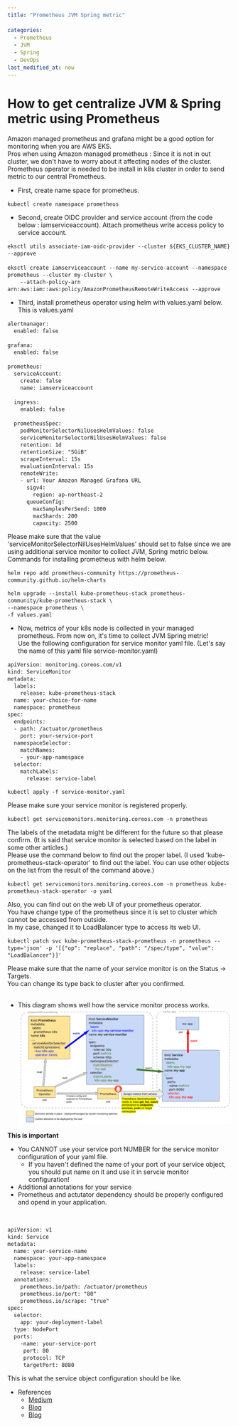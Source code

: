 ```yaml
---
title: "Prometheus JVM Spring metric"

categories: 
  - Prometheus
  - JVM
  - Spring
  - DevOps
last_modified_at: now
---
```

# How to get centralize JVM & Spring metric using Prometheus
Amazon managed prometheus and grafana might be a good option for monitoring when you are AWS EKS. <br>
Pros when using Amazon managed prometheus : Since it is not in out cluster, we don't have to worry about it affecting nodes of the cluster. <br>
Prometheus operator is needed to be install in k8s cluster in order to send metric to our central Prometheus. <br>

- First, create name space for prometheus. <br>

```
kubectl create namespace prometheus
```

- Second, create OIDC provider and service account (from the code below : iamserviceaccount). Attach prometheus write access policy to service account. <br>

```
eksctl utils associate-iam-oidc-provider --cluster ${EKS_CLUSTER_NAME} --approve

eksctl create iamserviceaccount --name my-service-account --namespace prometheus --cluster my-cluster \
    --attach-policy-arn arn:aws:iam::aws:policy/AmazonPrometheusRemoteWriteAccess --approve
```

- Third, install prometheus operator using helm with values.yaml below. <br>
This is values.yaml <br>

```
alertmanager:
  enabled: false

grafana:
  enabled: false

prometheus:
  serviceAccount:
    create: false
    name: iamserviceaccount

  ingress:
    enabled: false

  prometheusSpec:
    podMonitorSelectorNilUsesHelmValues: false
    serviceMonitorSelectorNilUsesHelmValues: false
    retention: 1d
    retentionSize: "5GiB"
    scrapeInterval: 15s
    evaluationInterval: 15s
    remoteWrite:
    - url: Your Amazon Managed Grafana URL
      sigv4:
        region: ap-northeast-2
      queueConfig:
        maxSamplesPerSend: 1000
        maxShards: 200
        capacity: 2500
```

Please make sure that the value 'serviceMonitorSelectorNilUsesHelmValues' should set to false since we are using additional service monitor to collect JVM, Spring metric below. <br>
Commands for installing prometheus with helm below. <br>

```
helm repo add prometheus-community https://prometheus-community.github.io/helm-charts
```

```
helm upgrade --install kube-prometheus-stack prometheus-community/kube-prometheus-stack \
--namespace prometheus \
-f values.yaml
```

- Now, metrics of your k8s node is collected in your managed prometheus.
From now on, it's time to collect JVM Spring metric! <br>
Use the following configuration for service monitor yaml file. (Let's say the name of this yaml file service-monitor.yaml) <br>

```
apiVersion: monitoring.coreos.com/v1
kind: ServiceMonitor
metadata:
  labels:
    release: kube-prometheus-stack
  name: your-choice-for-name
  namespace: prometheus
spec:
  endpoints:
  - path: /actuator/prometheus
    port: your-service-port
  namespaceSelector:
    matchNames:
    - your-app-namespace
  selector:
    matchLabels:
      release: service-label
```

```
kubectl apply -f service-monitor.yaml
```

Please make sure your service monitor is registered properly. <br>

```
kubectl get servicemonitors.monitoring.coreos.com -n prometheus
```

The labels of the metadata might be different for the future so that please confirm. (It is said that service monitor is selected based on the label in some other articles.) <br>
Please use the command below to find out the proper label. (I used 'kube-prometheus-stack-operator' to find out the label. You can use other objects on the list from the result of the command above.) <br>

```
kubectl get servicemonitors.monitoring.coreos.com -n prometheus kube-prometheus-stack-operator -o yaml
```

Also, you can find out on the web UI of your prometheus operator. <br>
You have change type of the prometheus since it is set to cluster which cannot be accessed from outside. <br>
In my case, changed it to LoadBalancer type to access its web UI. <br>

```
kubectl patch svc kube-prometheus-stack-prometheus -n prometheus --type='json' -p '[{"op": "replace", "path": "/spec/type", "value": "LoadBalancer"}]'
```

Please make sure that the name of your service monitor is on the Status -> Targets. <br>
You can change its type back to cluster after you confirmed. <br>
<br>
- This diagram shows well how the service monitor process works.
![flow diagram](/assets/images/prometheus-custom-metrics-elements.png)

**This is important**
- You CANNOT use your service port NUMBER for the service monitor configuration of your yaml file.
  - If you haven't defined the name of your port of your service object, you should put name on it and use it in servcie monitor configuration!
- Additional annotations for your service
- Prometheus and actutator dependency should be properly configured and opend in your application.
<br>

```
apiVersion: v1
kind: Service
metadata:
  name: your-service-name
  namespace: your-app-namespace
  labels:
    release: service-label
  annotations:
    prometheus.io/path: /actuator/prometheus
    prometheus.io/port: "80"
    prometheus.io/scrape: "true"
spec:
  selector:
    app: your-deployment-label
  type: NodePort
  ports:
    -name: your-service-port
     port: 80
     protocol: TCP
     targetPort: 8080
```
This is what the service object configuration should be like. <br>

* References
  * [Medium](https://medium.com/@damindubandara/configuring-jvm-monitoring-dashboard-in-grafana-using-spring-boot-actuator-with-prometheus-and-e7142b5e4c81)
  * [Blog](https://fabianlee.org/2022/07/07/prometheus-monitoring-a-custom-service-using-servicemonitor-and-prometheusrule/)
  * [Blog](https://malwareanalysis.tistory.com/602)
